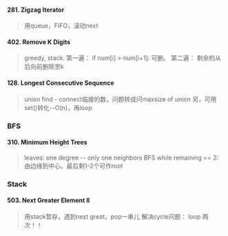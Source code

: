 
#### 281. Zigzag Iterator
> 用queue，FIFO，滚动next

#### 402. Remove K Digits
> greedy, stack. 
第一遍： if num[i] > num[i+1]: 可删。
第二遍： 剩余的从后向前删除至k

#### 128. Longest Consecutive Sequence
> union find - connect临接的数，问题转成问maxsize of union
另，可用set()转化--O(n)，再loop

### BFS
#### 310. Minimum Height Trees
> leaves: one degree -- only one neighbors
> BFS while remaining == 2: 由边缘到中心。最后剩1-2个可作root

### Stack
#### 503. Next Greater Element II
> 用stack暂存，遇到next great，pop一串儿
> 解决cycle问题： loop 两次！！
